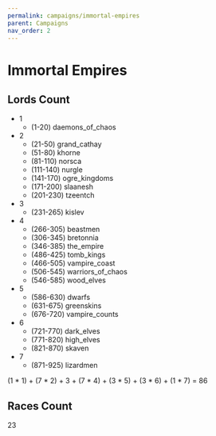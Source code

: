 ```yaml
---
permalink: campaigns/immortal-empires
parent: Campaigns
nav_order: 2
---
```


# Immortal Empires

## Lords Count

- 1
  - (1-20) daemons_of_chaos
- 2
  - (21-50) grand_cathay
  - (51-80) khorne
  - (81-110) norsca
  - (111-140) nurgle
  - (141-170) ogre_kingdoms
  - (171-200) slaanesh
  - (201-230) tzeentch
- 3
  - (231-265) kislev
- 4
  - (266-305) beastmen
  - (306-345) bretonnia
  - (346-385) the_empire
  - (486-425) tomb_kings
  - (466-505) vampire_coast
  - (506-545) warriors_of_chaos
  - (546-585) wood_elves
- 5
  - (586-630) dwarfs
  - (631-675) greenskins
  - (676-720) vampire_counts
- 6
  - (721-770) dark_elves
  - (771-820) high_elves
  - (821-870) skaven
- 7
  - (871-925) lizardmen

(1 * 1) + (7 * 2) + 3 + (7 * 4) + (3 * 5) + (3 * 6) + (1 * 7) = 86

## Races Count

23
